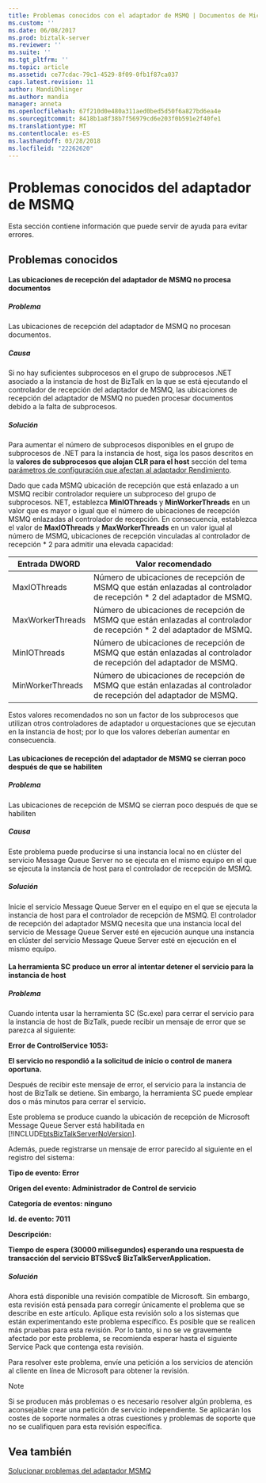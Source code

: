 ```yaml
---
title: Problemas conocidos con el adaptador de MSMQ | Documentos de Microsoft
ms.custom: ''
ms.date: 06/08/2017
ms.prod: biztalk-server
ms.reviewer: ''
ms.suite: ''
ms.tgt_pltfrm: ''
ms.topic: article
ms.assetid: ce77cdac-79c1-4529-8f09-0fb1f87ca037
caps.latest.revision: 11
author: MandiOhlinger
ms.author: mandia
manager: anneta
ms.openlocfilehash: 67f210d0e480a311aed0bed5d50f6a827bd6ea4e
ms.sourcegitcommit: 8418b1a8f38b7f56979cd6e203f0b591e2f40fe1
ms.translationtype: MT
ms.contentlocale: es-ES
ms.lasthandoff: 03/28/2018
ms.locfileid: "22262620"
---
```

# <a name="known-issues-with-the-msmq-adapter"></a>Problemas conocidos del adaptador de MSMQ
Esta sección contiene información que puede servir de ayuda para evitar errores.  
  
## <a name="known-issues"></a>Problemas conocidos  
  
#### <a name="msmq-adapter-receive-locations-do-not-process-documents"></a>Las ubicaciones de recepción del adaptador de MSMQ no procesa documentos  
  
##### <a name="problem"></a>Problema  
 Las ubicaciones de recepción del adaptador de MSMQ no procesan documentos.  
  
##### <a name="cause"></a>Causa  
 Si no hay suficientes subprocesos en el grupo de subprocesos .NET asociado a la instancia de host de BizTalk en la que se está ejecutando el controlador de recepción del adaptador de MSMQ, las ubicaciones de recepción del adaptador de MSMQ no pueden procesar documentos debido a la falta de subprocesos.  
  
##### <a name="resolution"></a>Solución  
 Para aumentar el número de subprocesos disponibles en el grupo de subprocesos de .NET para la instancia de host, siga los pasos descritos en la **valores de subprocesos que alojan CLR para el host** sección del tema [parámetros de configuración que afectan al adaptador Rendimiento](../core/configuration-parameters-that-affect-adapter-performance.md).  
  
 Dado que cada MSMQ ubicación de recepción que está enlazado a un MSMQ recibir controlador requiere un subproceso del grupo de subprocesos. NET, establezca **MinIOThreads** y **MinWorkerThreads** en un valor que es mayor o igual que el número de ubicaciones de recepción MSMQ enlazadas al controlador de recepción. En consecuencia, establezca el valor de **MaxIOThreads** y **MaxWorkerThreads** en un valor igual al número de MSMQ, ubicaciones de recepción vinculadas al controlador de recepción * 2 para admitir una elevada capacidad:  
  
|Entrada DWORD|Valor recomendado|  
|-----------------|-----------------------|  
|MaxIOThreads|Número de ubicaciones de recepción de MSMQ que están enlazadas al controlador de recepción * 2 del adaptador de MSMQ.|  
|MaxWorkerThreads|Número de ubicaciones de recepción de MSMQ que están enlazadas al controlador de recepción * 2 del adaptador de MSMQ.|  
|MinIOThreads|Número de ubicaciones de recepción de MSMQ que están enlazadas al controlador de recepción del adaptador de MSMQ.|  
|MinWorkerThreads|Número de ubicaciones de recepción de MSMQ que están enlazadas al controlador de recepción del adaptador de MSMQ.|  
  
 Estos valores recomendados no son un factor de los subprocesos que utilizan otros controladores de adaptador u orquestaciones que se ejecutan en la instancia de host; por lo que los valores deberían aumentar en consecuencia.  
  
#### <a name="msmq-adapter-receive-locations-shut-down-shortly-after-they-are-enabled"></a>Las ubicaciones de recepción del adaptador de MSMQ se cierran poco después de que se habiliten  
  
##### <a name="problem"></a>Problema  
 Las ubicaciones de recepción de MSMQ se cierran poco después de que se habiliten  
  
##### <a name="cause"></a>Causa  
 Este problema puede producirse si una instancia local no en clúster del servicio Message Queue Server no se ejecuta en el mismo equipo en el que se ejecuta la instancia de host para el controlador de recepción de MSMQ.  
  
##### <a name="resolution"></a>Solución  
 Inicie el servicio Message Queue Server en el equipo en el que se ejecuta la instancia de host para el controlador de recepción de MSMQ. El controlador de recepción del adaptador MSMQ necesita que una instancia local del servicio de Message Queue Server esté en ejecución aunque una instancia en clúster del servicio Message Queue Server esté en ejecución en el mismo equipo.  
  
#### <a name="sc-tool-causes-error-when-attempting-to-stop-service-for-host-instance"></a>La herramienta SC produce un error al intentar detener el servicio para la instancia de host  
  
##### <a name="problem"></a>Problema  
 Cuando intenta usar la herramienta SC (Sc.exe) para cerrar el servicio para la instancia de host de BizTalk, puede recibir un mensaje de error que se parezca al siguiente:  
  
 **Error de ControlService 1053:**  
  
 **El servicio no respondió a la solicitud de inicio o control de manera oportuna.**  
  
 Después de recibir este mensaje de error, el servicio para la instancia de host de BizTalk se detiene. Sin embargo, la herramienta SC puede emplear dos o más minutos para cerrar el servicio.  
  
 Este problema se produce cuando la ubicación de recepción de Microsoft Message Queue Server está habilitada en [!INCLUDE[btsBizTalkServerNoVersion](../includes/btsbiztalkservernoversion-md.md)].  
  
 Además, puede registrarse un mensaje de error parecido al siguiente en el registro del sistema:  
  
 **Tipo de evento: Error**  
  
 **Origen del evento: Administrador de Control de servicio**  
  
 **Categoría de eventos: ninguno**  
  
 **Id. de evento: 7011**  
  
 **Descripción:**  
  
 **Tiempo de espera (30000 milisegundos) esperando una respuesta de transacción del servicio BTSSvc$ BizTalkServerApplication.**  
  
##### <a name="resolution"></a>Solución  
 Ahora está disponible una revisión compatible de Microsoft. Sin embargo, esta revisión está pensada para corregir únicamente el problema que se describe en este artículo. Aplique esta revisión solo a los sistemas que están experimentando este problema específico. Es posible que se realicen más pruebas para esta revisión. Por lo tanto, si no se ve gravemente afectado por este problema, se recomienda esperar hasta el siguiente Service Pack que contenga esta revisión.  
  
 Para resolver este problema, envíe una petición a los servicios de atención al cliente en línea de Microsoft para obtener la revisión.  
  
> [!NOTE]
>  Si se producen más problemas o es necesario resolver algún problema, es aconsejable crear una petición de servicio independiente. Se aplicarán los costes de soporte normales a otras cuestiones y problemas de soporte que no se cualifiquen para esta revisión específica.  
  
## <a name="see-also"></a>Vea también  
 [Solucionar problemas del adaptador MSMQ](../core/troubleshooting-the-msmq-adapter.md)